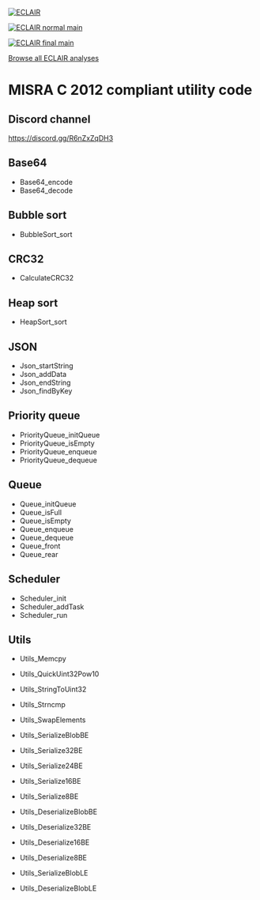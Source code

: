 [![ECLAIR](https://eclairit.com:3787/rsrc/eclair.png)](https://www.bugseng.com/eclair)

[![ECLAIR normal main](https://eclairit.com:3787/fs/home/eclair-github/public/IMProject/IMUtility.ecdf/ECLAIR_normal/main/latest/badge.svg)](https://eclairit.com:3787/fs/home/eclair-github/public/IMProject/IMUtility.ecdf/ECLAIR_normal/main/latest/index.html)

[![ECLAIR final main](https://eclairit.com:3787/fs/home/eclair-github/public/IMProject/IMUtility.ecdf/ECLAIR_final/main/latest/badge.svg)](https://eclairit.com:3787/fs/home/eclair-github/public/IMProject/IMUtility.ecdf/ECLAIR_final/main/latest/index.html)

[Browse all ECLAIR analyses](https://eclairit.com:3787/fs/home/eclair-github/public/IMProject/IMUtility.ecdf/)

# MISRA C 2012 compliant utility code

## Discord channel
https://discord.gg/R6nZxZqDH3

## Base64
- Base64_encode
- Base64_decode

## Bubble sort
- BubbleSort_sort

## CRC32
- CalculateCRC32

## Heap sort
- HeapSort_sort

## JSON
- Json_startString
- Json_addData
- Json_endString
- Json_findByKey

## Priority queue
- PriorityQueue_initQueue
- PriorityQueue_isEmpty
- PriorityQueue_enqueue
- PriorityQueue_dequeue

## Queue
- Queue_initQueue
- Queue_isFull
- Queue_isEmpty
- Queue_enqueue
- Queue_dequeue
- Queue_front
- Queue_rear

## Scheduler
- Scheduler_init
- Scheduler_addTask
- Scheduler_run

## Utils
- Utils_Memcpy
- Utils_QuickUint32Pow10
- Utils_StringToUint32
- Utils_Strncmp
- Utils_SwapElements

- Utils_SerializeBlobBE
- Utils_Serialize32BE
- Utils_Serialize24BE
- Utils_Serialize16BE
- Utils_Serialize8BE
- Utils_DeserializeBlobBE
- Utils_Deserialize32BE
- Utils_Deserialize16BE
- Utils_Deserialize8BE

- Utils_SerializeBlobLE
- Utils_DeserializeBlobLE


